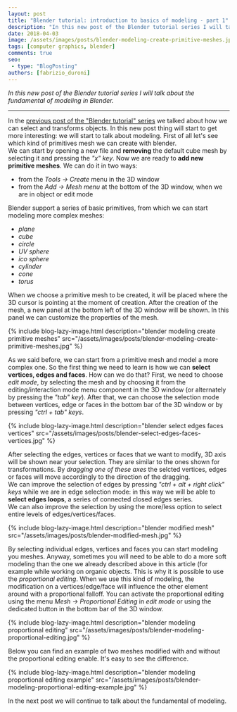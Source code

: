 ```yaml
---
layout: post
title: "Blender tutorial: introduction to basics of modeling - part 1"
description: "In this new post of the Blender tutorial series I will talk about the fundamental of modeling in Blender."
date: 2018-04-03
image: /assets/images/posts/blender-modeling-create-primitive-meshes.jpg
tags: [computer graphics, blender]
comments: true
seo:
 - type: "BlogPosting"
authors: [fabrizio_duroni] 
---
```


*In this new post of the Blender tutorial series I will talk about the fundamental of modeling in Blender.*

---

In the [previous post of the "Blender tutorial" series](/2018/02/17/blender-tutorial-2-selecting-transforming-objects.html "Blender tutorial: selecting and transforming objects") 
we talked about how we can select and transforms objects. In this new post thing will start to get more interesting: we 
will start to talk about modeling. First of all let's see which kind of primitives mesh we can create with blender.  
We can start by opening a new file and **removing** the default cube mesh by selecting it and pressing the *"x" key*. 
Now we are ready to **add new primitive meshes**. We can do it in two ways:

* from the *Tools -> Create* menu in the 3D window
* from the *Add -> Mesh menu* at the bottom of the 3D window, when we are in object or edit mode

Blender support a series of basic primitives, from which we can start modeling more complex meshes:

* *plane*
* *cube*
* *circle*
* *UV sphere*
* *ico sphere*
* *cylinder*
* *cone*
* *torus*

When we choose a primitive mesh to be created, it will be placed where the 3D cursor is pointing at the moment of 
creation. After the creation of the mesh, a new panel at the bottom left of the 3D window will be shown. In this 
panel we can customize the properties of the mesh.

{% include blog-lazy-image.html description="blender modeling create primitive meshes" src="/assets/images/posts/blender-modeling-create-primitive-meshes.jpg" %}

As we said before, we can start from a primitive mesh and model a more complex one. So the first thing we need to 
learn is how we can **select vertices, edges and faces**. How can we do that? First, we need to choose *edit mode*, by 
selecting the mesh and by choosing it from the editing/interaction mode menu component in the 3D window (or alternately by pressing
 the *"tab" key*). After that, we can choose the selection mode between vertices, edge or faces in the bottom bar of 
 the 3D window or by pressing *"ctrl + tab" keys*.

{% include blog-lazy-image.html description="blender select edges faces vertices" src="/assets/images/posts/blender-select-edges-faces-vertices.jpg" %}

After selecting the edges, vertices or faces that we want to modify, 3D axis will be shown near your selection. They
 are similar to the ones shown for transformations. By *dragging one of these axes* the selcted vertices, edges or 
 faces will move accordingly to the direction of the dragging.  
 We can improve the selection of edges by pressing *"ctrl + alt + right click" keys* while we are in edge selection 
 mode: in this way we will be able to **select edges loops**, a series of connected closed edges series.  
  We can also improve the selection by using the more/less option to select entire levels of edges/vertices/faces.  

{% include blog-lazy-image.html description="blender modified mesh" src="/assets/images/posts/blender-modified-mesh.jpg" %}

By selecting individual edges, vertices and faces you can start modeling you meshes. Anyway, sometimes you will need 
to be able to do a more soft modeling than the one we already described above in this article (for example while 
working on organic objects. This is why it is possible to use the *proportional editing*. When we 
use this kind of modeling, the modification on a vertices/edge/face will influence the other element around with a proportional 
 falloff. You can activate the proportional editing using the menu *Mesh -> Proportional Editing* in *edit mode* or 
 using the dedicated button in the bottom bar of the 3D window.
  
{% include blog-lazy-image.html description="blender modeling proportional editing" src="/assets/images/posts/blender-modeling-proportional-editing.jpg" %}

Below you can find an example of two meshes modified with and without the proportional editing enable. It's easy to see the difference.

{% include blog-lazy-image.html description="blender modeling proportional editing example" src="/assets/images/posts/blender-modeling-proportional-editing-example.jpg" %}

In the next post we will continue to talk about the fundamental of modeling.

